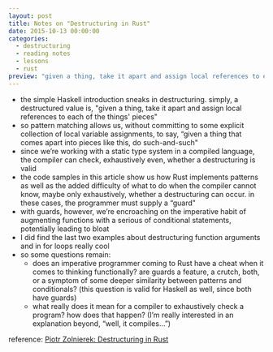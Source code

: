 ```yaml
---
layout: post
title: Notes on "Destructuring in Rust"
date: 2015-10-13 00:00:00
categories:
  - destructuring
  - reading notes
  - lessons
  - rust
preview: "given a thing, take it apart and assign local references to each of the things' pieces"
---
```


- the simple Haskell introduction sneaks in destructuring. simply, a destructured value is, "given a thing, take it apart and assign local references to each of the things' pieces"
- so pattern matching allows us, without committing to some explicit collection of local variable assignments, to say, “given a thing that comes apart into pieces like this, do such-and-such"
- since we’re working with a static type system in a compiled language, the compiler can check, exhaustively even, whether a destructuring is valid
- the code samples in this article show us how Rust implements patterns as well as the added difficulty of what to do when the compiler cannot know, maybe only exhaustively, whether a destructuring can occur. in these cases, the programmer must supply a “guard"
- with guards, however, we’re encroaching on the imperative habit of augmenting functions with a serious of conditional statements, potentially leading to bloat
- I did find the last two examples about destructuring function arguments and in for loops really cool
- so some questions remain:
    - does an imperative programmer coming to Rust have a cheat when it comes to thinking functionally? are guards a feature, a crutch, both, or a symptom of some deeper similarity between patterns and conditionals? (this question is valid for Haskell as well, since both have guards)
    - what really does it mean for a compiler to exhaustively check a program? how does that happen? (I’m really interested in an explanation beyond, “well, it compiles…”)

reference: [Piotr Zolnierek: Destructuring in Rust](https://pzol.github.io/getting_rusty/posts/20140417_destructuring_in_rust/)
